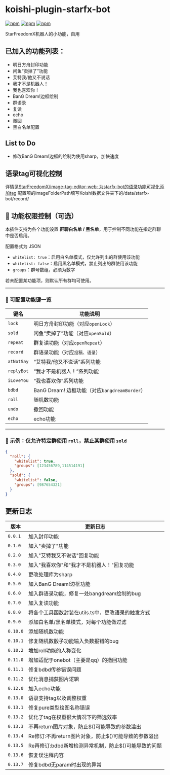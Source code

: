 # koishi-plugin-starfx-bot

[![npm](https://img.shields.io/npm/v/koishi-plugin-starfx-bot?style=flat-square)](https://www.npmjs.com/package/koishi-plugin-starfx-bot) [![npm](https://img.shields.io/npm/l/koishi-plugin-starfx-bot?style=flat-square)](https://www.npmjs.com/package/koishi-plugin-starfx-bot) [![npm](https://img.shields.io/npm/dt/koishi-plugin-starfx-bot?style=flat-square)](https://www.npmjs.com/package/koishi-plugin-starfx-bot)

StarFreedomX机器人的小功能，自用

## 已加入的功能列表：

* 明日方舟封印功能
* 闲鱼“卖掉了”功能
* 艾特我/他又不说话
* 我才不是机器人！
* 我也喜欢你！
* BanG Dream!边框绘制
* 群语录
* 复读
* echo
* 撤回
* 黑白名单配置

## List to Do

* 修改BanG Dream!边框的绘制为使用sharp，加快速度

## 语录tag可视化控制

详情见[StarFreedomX/image-tag-editor-web: 为starfx-bot的语录功能可视化添加tag](https://github.com/StarFreedomX/image-tag-editor-web)
配置项的imageFolderPath填写Koishi数据文件夹下的/data/starfx-bot/record/

## 🔧 功能权限控制（可选）

本插件支持为各个功能设置 **群聊白名单 / 黑名单**，用于控制不同功能在指定群聊中是否启用。

配置格式为 JSON

- `whitelist: true`：启用白名单模式，仅允许列出的群使用该功能
- `whitelist: false`：启用黑名单模式，禁止列出的群使用该功能
- `groups`：群号数组，必须为数字

若未配置某功能项，则默认所有群均可使用。

---

### 📌 可配置功能键一览


| 键名         | 功能说明                                  |
|------------|---------------------------------------|
| `lock`     | 明日方舟封印功能（对应`openLock`）                |
| `sold`     | 闲鱼“卖掉了”功能（对应`openSold`）               |
| `repeat`   | 群复读功能（对应`openRepeat`）                 |
| `record`   | 群语录功能（对应`投稿、语录`）                      |
| `atNotSay` | “艾特我/他又不说话”系列功能                       |
| `replyBot` | “我才不是机器人！”系列功能                        |
| `iLoveYou` | “我也喜欢你”系列功能                           |
| `bdbd`     | BanG Dream! 边框功能（对应`bangdreamBorder`） |
| `roll`     | 随机数功能                                 |
| `undo`     | 撤回功能                                  |
| `echo`     | echo功能                                |

---

### 🧪 示例：仅允许特定群使用 `roll`，禁止某群使用 `sold`

```json
{
  "roll": {
    "whitelist": true,
    "groups": [123456789,114514191]
  },
  "sold": {
    "whitelist": false,
    "groups": [987654321]
  }
}
```

## 更新日志


| 版本       | 更新日志                             |
|----------|----------------------------------|
| `0.0.1`  | 加入封印功能                           |
| `0.1.0`  | 加入"卖掉了"功能                        |
| `0.2.0`  | 加入"艾特我又不说话"回复功能                  |
| `0.3.0`  | 加入"我喜欢你"和"我才不是机器人！"回复功能          |
| `0.4.0`  | 更改处理库为sharp                      |
| `0.5.0`  | 加入BanG Dream!边框功能                |
| `0.6.0`  | 加入群语录功能，修复一处bangdream绘制的bug      |
| `0.7.0`  | 加入复读功能                           |
| `0.8.0`  | 将各个工具函数封装在utils.ts中，更改语录的触发方式    |
| `0.9.0`  | 添加白名单/黑名单模式，对每个功能做过滤             |
| `0.10.0` | 添加随机数功能                          |
| `0.10.1` | 修复随机数骰子功能输入负数报错的bug              |
| `0.10.2` | 增加roll功能的人称变化                    |
| `0.11.0` | 增加适配于onebot（主要是qq）的撤回功能          |
| `0.11.1` | 修复bdbd传参错误问题                     |
| `0.11.2` | 优化消息捕获图片逻辑                       |
| `0.12.0` | 加入echo功能                         |
| `0.13.0` | 语录支持tag以及调整权重                    |
| `0.13.1` | 修复pure类型绘图名称错误                   |
| `0.13.2` | 优化了tag在权重很大情况下的筛选效率              |
| `0.13.3` | 不再return图片对象，防止$()可能导致的参数溢出      |
| `0.13.4` | Re修订:不再return图片对象，防止$()可能导致的参数溢出 |
| `0.13.5` | Re再修订:bdbd新增检测异常机制，防止$()可能导致的问题  |
| `0.13.6` | 恢复误注释内容                          |
| `0.13.7` | 修复bdbd无param时出现的异常               |
